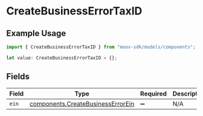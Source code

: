 # CreateBusinessErrorTaxID

## Example Usage

```typescript
import { CreateBusinessErrorTaxID } from "moov-sdk/models/components";

let value: CreateBusinessErrorTaxID = {};
```

## Fields

| Field                                                                                  | Type                                                                                   | Required                                                                               | Description                                                                            |
| -------------------------------------------------------------------------------------- | -------------------------------------------------------------------------------------- | -------------------------------------------------------------------------------------- | -------------------------------------------------------------------------------------- |
| `ein`                                                                                  | [components.CreateBusinessErrorEin](../../models/components/createbusinesserrorein.md) | :heavy_minus_sign:                                                                     | N/A                                                                                    |